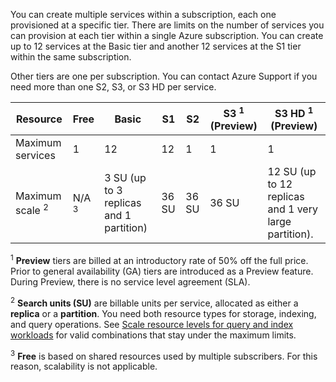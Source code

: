 You can create multiple services within a subscription, each one provisioned at a specific tier. There are limits on the number of services you can provision at each tier within a single Azure subscription. You can create up to 12 services at the Basic tier and another 12 services at the S1 tier within the same subscription. 

Other tiers are one per subscription. You can contact Azure Support if you need more than one S2, S3, or S3 HD per service.

Resource|Free|Basic|S1|S2|S3 <sup>1</sup> (Preview) |S3 HD <sup>1</sup> (Preview) 
---|---|---|---|----|---|----
Maximum services |1 |12 |12  |1 |1 |1 
Maximum scale <sup>2</sup>|N/A <sup>3</sup>|3 SU (up to 3 replicas and 1 partition)|36 SU|36 SU|36 SU|12 SU (up to 12 replicas and 1 very large partition).

<sup>1</sup> **Preview** tiers are billed at an introductory rate of 50% off the full price. Prior to general availability (GA) tiers are introduced as a Preview feature. During Preview, there is no service level agreement (SLA).

<sup>2</sup> **Search units (SU)** are billable units per service, allocated as either a **replica** or a **partition**. You need both resource types for storage, indexing, and query operations. See [Scale resource levels for query and index workloads](../articles/search/search-capacity-planning.md) for valid combinations that stay under the maximum limits. 

<sup>3</sup> **Free** is based on shared resources used by multiple subscribers. For this reason, scalability is not applicable.




